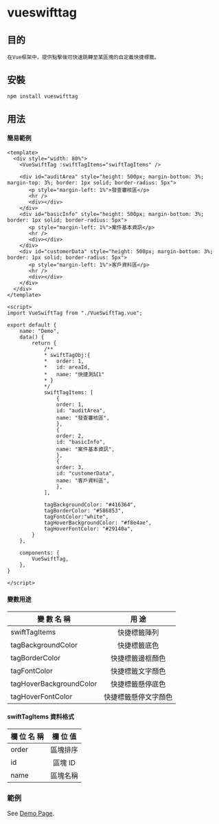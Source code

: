 # vueswifttag

## 目的

    在Vue框架中，提供點擊後可快速跳轉至某區塊的自定義快捷標籤。

## 安裝

    npm install vueswifttag

## 用法

#### 簡易範例

    <template>
      <div style="width: 80%">
        <VueSwiftTag :swiftTagItems="swiftTagItems" />

        <div id="auditArea" style="height: 500px; margin-bottom: 3%; margin-top: 3%; border: 1px solid; border-radius: 5px">
           <p style="margin-left: 1%">發查審核區</p>
           <hr />
           <div></div>
        </div>
        <div id="basicInfo" style="height: 500px; margin-bottom: 3%; border: 1px solid; border-radius: 5px">
           <p style="margin-left: 1%">案件基本資訊</p>
           <hr />
           <div></div>
        </div>
        <div id="customerData" style="height: 500px; margin-bottom: 3%; border: 1px solid; border-radius: 5px">
           <p style="margin-left: 1%">客戶資料區</p>
           <hr />
           <div></div>
        </div>
      </div>
    </template>

    <script>
    import VueSwiftTag from "./VueSwiftTag.vue";

    export default {
        name: "Demo",
        data() {
            return {
                /**
                * swiftTagObj:{
                *   order: 1,
                *   id: areaId,
                *   name: "快捷測試1"
                * }
                */
                swiftTagItems: [
                    {
                    order: 1,
                    id: "auditArea",
                    name: "發查審核區",
                    },
                    {
                    order: 2,
                    id: "basicInfo",
                    name: "案件基本資訊",
                    },
                    {
                    order: 3,
                    id: "customerData",
                    name: "客戶資料區",
                    },
                ],

                tagBackgroundColor: "#416364",
                tagBorderColor: "#586853",
                tagFontColor:"white",
                tagHoverBackgroundColor: "#f8e4ae",
                tagHoverFontColor: "#29140a",
            }
        },

        components: {
            VueSwiftTag,
        },
    }

    </script>

#### 變數用途

| 變 數 名 稱             |        用 途         |
| ----------------------- | :------------------: |
| swiftTagItems           |     快捷標籤陣列     |
| tagBackgroundColor      |     快捷標籤底色     |
| tagBorderColor          |   快捷標籤邊框顏色   |
| tagFontColor            |   快捷標籤文字顏色   |
| tagHoverBackgroundColor |   快捷標籤懸停底色   |
| tagHoverFontColor       | 快捷標籤懸停文字顏色 |

#### swiftTagItems 資料格式

| 欄 位 名 稱 | 欄 位 值 |
| ----------- | :------: |
| order       | 區塊排序 |
| id          | 區塊 ID  |
| name        | 區塊名稱 |

### 範例

See [Demo Page](https://yurei-liu.github.io/vueswifttag/).
